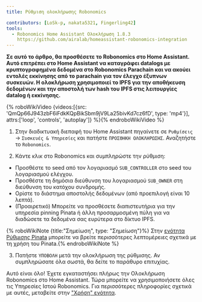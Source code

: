 ```yaml
---
title: Ρύθμιση ολοκλήρωσης Robonomics

contributors: [LoSk-p, nakata5321, Fingerling42]
tools:
  - Robonomics Home Assistant Ολοκλήρωση 1.8.3
    https://github.com/airalab/homeassistant-robonomics-integration
---
```


**Σε αυτό το άρθρο, θα προσθέσετε το Robonomics στο Home Assistant. Αυτό επιτρέπει στο Home Assistant να καταγράφει datalogs με κρυπτογραφημένα δεδομένα στο Robonomics Parachain και να ακούει εντολές εκκίνησης από το parachain για τον έλεγχο έξυπνων συσκευών. Η ολοκλήρωση χρησιμοποιεί το IPFS για την αποθήκευση δεδομένων και την αποστολή των hash του IPFS στις λειτουργίες datalog ή εκκίνησης.**

{% roboWikiVideo {videos:[{src: 'QmQp66J943zbF6iFdkKQpBikSbm9jV9La25bivKd7cz6fD', type: 'mp4'}], attrs:['loop', 'controls', 'autoplay']} %}{% endroboWikiVideo %}

1. Στην διαδικτυακή διεπαφή του Home Assistant πηγαίνετε σε `Ρυθμίσεις` -> `Συσκευές & Υπηρεσίες` και πατήστε `ΠΡΟΣΘΗΚΗ ΟΛΟΚΛΗΡΩΣΗΣ`. Αναζητήστε το `Robonomics`.

2. Κάντε κλικ στο Robonomics και συμπληρώστε την ρύθμιση:

- Προσθέστε το seed από τον λογαριασμό `SUB_CONTROLLER` στο seed του λογαριασμού ελέγχου.
- Προσθέστε τη δημόσια διεύθυνση του λογαριασμού `SUB_OWNER` στη διεύθυνση του κατόχου συνδρομής.
- Ορίστε το διάστημα αποστολής δεδομένων (από προεπιλογή είναι 10 λεπτά).
- (Προαιρετικό) Μπορείτε να προσθέσετε διαπιστευτήρια για την υπηρεσία pinning Pinata ή άλλη προσαρμοσμένη πύλη για να διαδώσετε τα δεδομένα σας ευρύτερα στο δίκτυο IPFS.

{% roboWikiNote {title:"Σημείωση", type: "Σημείωση"}%} Στην [ενότητα Ρύθμισης Pinata](/docs/pinata-setup) μπορείτε να βρείτε περισσότερες λεπτομέρειες σχετικά με τη χρήση του Pinata.{% endroboWikiNote %}

3. Πατήστε `ΥΠΟΒΟΛΗ` μετά την ολοκλήρωση της ρύθμισης. Αν συμπληρώσατε όλα σωστά, θα δείτε το παράθυρο επιτυχίας.

Αυτό είναι όλο! Έχετε εγκαταστήσει πλήρως την Ολοκλήρωση Robonomics στο Home Assistant. Τώρα μπορείτε να χρησιμοποιήσετε όλες τις Υπηρεσίες Ιστού Robonomics. Για περισσότερες πληροφορίες σχετικά με αυτές, μεταβείτε στην ["Χρήση" ενότητα](/docs/add-user).